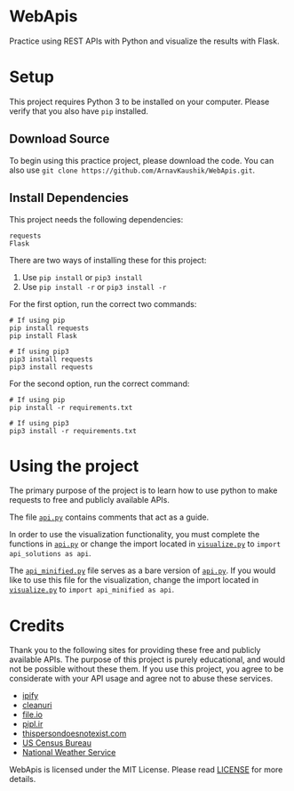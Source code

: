 # WebApis
Practice using REST APIs with Python and visualize the results with Flask.

# Setup
This project requires Python 3 to be installed on your computer. Please verify that you also have `pip` installed.
## Download Source
To begin using this practice project, please download the code.
You can also use `git clone https://github.com/ArnavKaushik/WebApis.git`.

## Install Dependencies
This project needs the following dependencies:
```
requests
Flask
```

There are two ways of installing these for this project:
1. Use `pip install` or `pip3 install`
2. Use `pip install -r` or `pip3 install -r`

For the first option, run the correct two commands:
```
# If using pip
pip install requests
pip install Flask

# If using pip3
pip3 install requests
pip3 install requests
```

For the second option, run the correct command:
```
# If using pip
pip install -r requirements.txt

# If using pip3
pip3 install -r requirements.txt
```

# Using the project
The primary purpose of the project is to learn how to use python to make requests to free and publicly available APIs.

The file [`api.py`](https://github.com/ArnavKaushik/WebApis/blob/main/api.py) contains comments that act as a guide. 

In order to use the visualization functionality, you must complete the functions in [`api.py`](https://github.com/ArnavKaushik/WebApis/blob/main/api.py) or change the import located in [`visualize.py`](https://github.com/ArnavKaushik/WebApis/blob/main/visualize.py#L2) to `import api_solutions as api`.

The [`api_minified.py`](https://github.com/ArnavKaushik/WebApis/blob/main/api_minified.py) file serves as a bare version of [`api.py`](https://github.com/ArnavKaushik/WebApis/blob/main/api.py). If you would like to use this file for the visualization, change the import located in [`visualize.py`](https://github.com/ArnavKaushik/WebApis/blob/main/visualize.py#L2) to `import api_minified as api`. 


# Credits
Thank you to the following sites for providing these free and publicly available APIs. The purpose of this project is purely educational, and would not be possible without these them. If you use this project, you agree to be considerate with your API usage and agree not to abuse these services.

* [ipify](https://www.ipify.org/)
* [cleanuri](https://cleanuri.com/)
* [file.io](https://www.file.io/)
* [pipl.ir](https://pipl.ir/)
* [thispersondoesnotexist.com](https://thispersondoesnotexist.com)
* [US Census Bureau](https://geocoding.geo.census.gov/)
* [National Weather Service](https://api.weather.gov/)

WebApis is licensed under the MIT License. Please read [LICENSE](https://github.com/ArnavKaushik/WebApis/blob/main/LICENSE) for more details.

